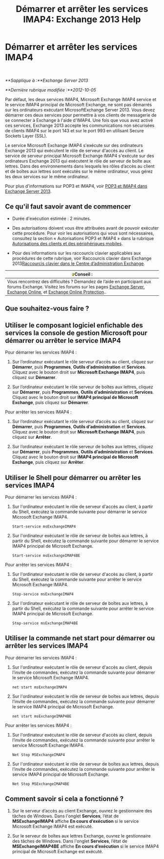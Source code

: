 ﻿---
title: 'Démarrer et arrêter les services IMAP4: Exchange 2013 Help'
TOCTitle: Démarrer et arrêter les services IMAP4
ms:assetid: a52db4bd-69a6-47b2-acf3-d9d8571c7a87
ms:mtpsurl: https://technet.microsoft.com/fr-fr/library/Bb124022(v=EXCHG.150)
ms:contentKeyID: 50478942
ms.date: 04/24/2018
mtps_version: v=EXCHG.150
ms.translationtype: HT
---

# Démarrer et arrêter les services IMAP4

 

_**Sapplique à :**Exchange Server 2013_

_**Dernière rubrique modifiée :**2012-10-05_

Par défaut, les deux services IMAP4, Microsoft Exchange IMAP4 service et le service IMAP4 principal de Microsoft Exchange, ne sont pas démarrés sur les ordinateurs exécutant MicrosoftExchange Server 2013. Vous devez démarrer ces deux services pour permettre à vos clients de messagerie de se connecter à Exchange à l'aide d'IMAP4. Une fois que vous avez activé ces services, Exchange 2013 accepte les communications non sécurisées de clients IMAP4 sur le port 143 et sur le port 993 en utilisant Secure Sockets Layer (SSL).

Le service Microsoft Exchange IMAP4 s'exécute sur des ordinateurs Exchange 2013 qui exécutent le rôle de serveur d'accès au client. Le service de serveur principal Microsoft Exchange IMAP4 s'exécute sur des ordinateurs Exchange 2013 qui exécutent le rôle de serveur de boîte aux lettres. Dans des environnements dans lesquels les rôles d’accès au client et de boîtes aux lettres sont exécutés sur le même ordinateur, vous gérez les deux services sur le même ordinateur.

Pour plus d’informations sur POP3 et IMAP4, voir [POP3 et IMAP4 dans Exchange Server 2013](pop3-and-imap4-in-exchange-server-2013-exchange-2013-help.md).

## Ce qu'il faut savoir avant de commencer

  - Durée d'exécution estimée : 2 minutes.

  - Des autorisations doivent vous être attribuées avant de pouvoir exécuter cette procédure. Pour voir les autorisations qui vous sont nécessaires, consultez la section « Autorisations POP3 et IMAP4 » dans la rubrique [Autorisations des clients et des périphériques mobiles](clients-and-mobile-devices-permissions-exchange-2013-help.md).

  - Pour des informations sur les raccourcis clavier applicables aux procédures de cette rubrique, voir Raccourcis clavier dans Exchange 2013[Raccourcis clavier dans le Centre d’administration Exchange](keyboard-shortcuts-in-the-exchange-admin-center-exchange-online-protection-help.md).

<table>
<thead>
<tr class="header">
<th><img src="images/Bb125224.tip(EXCHG.150).gif" title="Conseil" alt="Conseil" />Conseil :</th>
</tr>
</thead>
<tbody>
<tr class="odd">
<td>Vous rencontrez des difficultés ? Demandez de l’aide en participant aux forums Exchange. Visitez les forums sur les pages <a href="https://go.microsoft.com/fwlink/p/?linkid=60612">Exchange Server</a>, <a href="https://go.microsoft.com/fwlink/p/?linkid=267542">Exchange Online</a>, et <a href="https://go.microsoft.com/fwlink/p/?linkid=285351">Exchange Online Protection</a>..</td>
</tr>
</tbody>
</table>


## Que souhaitez-vous faire ?

## Utiliser le composant logiciel enfichable des services la console de gestion Microsoft pour démarrer ou arrêter le service IMAP4

Pour démarrer les services IMAP4 :

1.  Sur l’ordinateur exécutant le rôle serveur d’accès au client, cliquez sur **Démarrer**, puis **Programmes**, **Outils d’administration** et **Services**. Cliquez avec le bouton droit sur **Microsoft Exchange IMAP4**, puis cliquez sur **Démarrer**.

2.  Sur l’ordinateur exécutant le rôle serveur de boîtes aux lettres, cliquez sur **Démarrer**, puis **Programmes**, **Outils d’administration** et **Services**. Cliquez avec le bouton droit sur **IMAP4 principal de Microsoft Exchange**, puis cliquez sur **Démarrer**.

Pour arrêter les services IMAP4 :

1.  Sur l’ordinateur exécutant le rôle serveur d’accès au client, cliquez sur **Démarrer**, puis **Programmes**, **Outils d’administration** et **Services**. Cliquez avec le bouton droit sur **Microsoft Exchange IMAP4**, puis cliquez sur **Arrêter**.

2.  Sur l’ordinateur exécutant le rôle serveur de boîtes aux lettres, cliquez sur **Démarrer**, puis **Programmes**, **Outils d’administration** et **Services**. Cliquez avec le bouton droit sur **IMAP4 principal de Microsoft Exchange**, puis cliquez sur **Arrêter**.

## Utiliser le Shell pour démarrer ou arrêter les services IMAP4

Pour démarrer les services IMAP4 :

1.  Sur l'ordinateur exécutant le rôle de serveur d'accès au client, à partir du Shell, exécutez la commande suivante pour démarrer le service Microsoft Exchange IMAP4.
    
        Start-service msExchangeIMAP4

2.  Sur l'ordinateur exécutant le rôle de serveur de boîtes aux lettres, à partir du Shell, exécutez la commande suivante pour démarrer le service IMAP4 principal de Microsoft Exchange.
    
        Start-service msExchangeIMAP4BE

Pour arrêter les services IMAP4 :

1.  Sur l'ordinateur exécutant le rôle de serveur d'accès au client, à partir du Shell, exécutez la commande suivante pour arrêter le service Microsoft Exchange IMAP4.
    
        Stop-service msExchangeIMAP4

2.  Sur l'ordinateur exécutant le rôle de serveur de boîtes aux lettres, à partir du Shell, exécutez la commande suivante pour arrêter le service IMAP4 principal de Microsoft Exchange.
    
        Stop-service msExchangeIMAP4BE

## Utiliser la commande net start pour démarrer ou arrêter les services IMAP4

Pour démarrer les services IMAP4 :

1.  Sur l'ordinateur exécutant le rôle de serveur d'accès au client, depuis l’invite de commandes, exécutez la commande suivante pour démarrer le service Microsoft Exchange IMAP4.
    
        net start msExchangeIMAP4

2.  Sur l'ordinateur exécutant le rôle de serveur de boîtes aux lettres, depuis l’invite de commandes, exécutez la commande suivante pour démarrer le service IMAP4 principal de Microsoft Exchange.
    
        net start msExchangeIMAP4BE

Pour arrêter les services IMAP4 :

1.  Sur l'ordinateur exécutant le rôle de serveur d'accès au client, depuis l’invite de commandes, exécutez la commande suivante pour arrêter le service Microsoft Exchange IMAP4.
    
        Net Stop MSExchangeIMAP4

2.  Sur l'ordinateur exécutant le rôle de serveur de boîtes aux lettres, depuis l’invite de commandes, exécutez la commande suivante pour arrêter le service IMAP4 principal de Microsoft Exchange.
    
        Net Stop MSExchangeIMAP4BE

## Comment savoir si cela a fonctionné ?

1.  Sur le serveur d’accès au client Exchange, ouvrez le gestionnaire des tâches de Windows. Dans l'onglet **Services**, l’état de **MSExchangeIMAP4** affiche **En cours d’exécution** si le service Microsoft Exchange IMAP4 est exécuté.

2.  Sur le serveur de boîtes aux lettres Exchange, ouvrez le gestionnaire des tâches de Windows. Dans l'onglet **Services**, l’état de **MSExchangeIMAP4BE** affiche **En cours d’exécution** si le service IMAP4 principal de Microsoft Exchange est exécuté.

